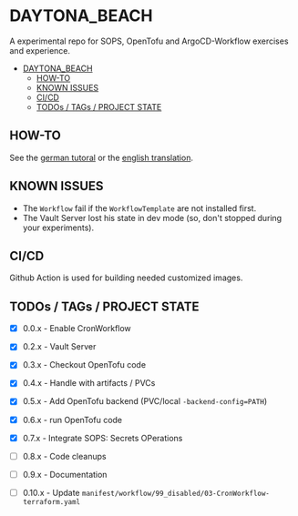 DAYTONA_BEACH
=============

A experimental repo for SOPS, OpenTofu and ArgoCD-Workflow exercises and experience.

- [DAYTONA\_BEACH](#daytona_beach)
	- [HOW-TO](#how-to)
	- [KNOWN ISSUES](#known-issues)
	- [CI/CD](#cicd)
	- [TODOs / TAGs / PROJECT STATE](#todos--tags--project-state)




HOW-TO
------

See the [german tutoral](docu/tutorial.md) or the [english translation](https://github-com.translate.goog/OlafRadicke/daytona_beach/blob/main/docu/tutorial.md?_x_tr_sl=de&_x_tr_tl=en&_x_tr_hl=de&_x_tr_pto=wapp).


KNOWN ISSUES
------------

- The `Workflow` fail if the `WorkflowTemplate` are not installed first.
- The Vault Server lost his state in dev mode (so, don't stopped during your experiments).


CI/CD
-----

Github Action is used for building needed customized images.


TODOs / TAGs / PROJECT STATE
----------------------------

- [X] 0.0.x - Enable CronWorkflow
- [X] 0.2.x - Vault Server
- [X] 0.3.x - Checkout OpenTofu code
- [X] 0.4.x - Handle with artifacts / PVCs
- [X] 0.5.x - Add OpenTofu backend (PVC/local `-backend-config=PATH`)
- [X] 0.6.x - run OpenTofu code
- [X] 0.7.x - Integrate SOPS: Secrets OPerations
- [ ] 0.8.x - Code cleanups
- [ ] 0.9.x - Documentation
- [ ] 0.10.x - Update `manifest/workflow/99_disabled/03-CronWorkflow-terraform.yaml`

